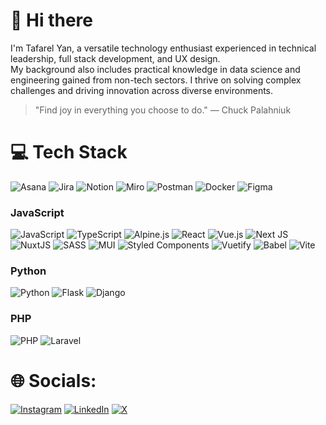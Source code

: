 # 👋 Hi there

I'm Tafarel Yan, a versatile technology enthusiast experienced in technical leadership, full stack development, and UX design. </br>
My background also includes practical knowledge in data science and engineering gained from non-tech sectors. I thrive on solving complex challenges and driving innovation across diverse environments.

> "Find joy in everything you choose to do."  — Chuck Palahniuk

# 💻 Tech Stack

![Asana](https://img.shields.io/badge/Asana-F06A6A.svg?style=for-the-badge&logo=asana&logoColor=fff) ![Jira](https://img.shields.io/badge/jira-%230A0FFF.svg?style=for-the-badge&logo=jira&logoColor=white) ![Notion](https://img.shields.io/badge/Notion-%23000000.svg?style=for-the-badge&logo=notion&logoColor=white) ![Miro](https://img.shields.io/badge/Miro-050038.svg?style=for-the-badge&logo=miro&logoColor=fff) ![Postman](https://img.shields.io/badge/Postman-FF6C37?style=for-the-badge&logo=postman&logoColor=white) ![Docker](https://img.shields.io/badge/Docker-2496ED?style=for-the-badge&logo=docker&logoColor=fff) ![Figma](https://img.shields.io/badge/Figma-F24E1E?style=for-the-badge&logo=figma&logoColor=white)

### JavaScript
![JavaScript](https://img.shields.io/badge/javascript-%23323330.svg?style=for-the-badge&logo=javascript&logoColor=%23F7DF1E) ![TypeScript](https://img.shields.io/badge/typescript-%23007ACC.svg?style=for-the-badge&logo=typescript&logoColor=white) ![Alpine.js](https://img.shields.io/badge/Alpine.js-8BC0D0.svg?style=for-the-badge&logo=alpinedotjs&logoColor=fff) ![React](https://img.shields.io/badge/react-%2320232a.svg?style=for-the-badge&logo=react&logoColor=%2361DAFB) ![Vue.js](https://img.shields.io/badge/vuejs-%2335495e.svg?style=for-the-badge&logo=vuedotjs&logoColor=%234FC08D) ![Next JS](https://img.shields.io/badge/Next-black?style=for-the-badge&logo=next.js&logoColor=white) ![NuxtJS](https://img.shields.io/badge/Nuxt-black?style=for-the-badge&logo=nuxt.js&logoColor=white) ![SASS](https://img.shields.io/badge/SASS-hotpink.svg?style=for-the-badge&logo=SASS&logoColor=white) ![MUI](https://img.shields.io/badge/MUI-%230081CB.svg?style=for-the-badge&logo=material-ui&logoColor=white) ![Styled Components](https://img.shields.io/badge/styled--components-DB7093?style=for-the-badge&logo=styled-components&logoColor=white) ![Vuetify](https://img.shields.io/badge/Vuetify-1867C0?style=for-the-badge&logo=vuetify&logoColor=AEDDFF) ![Babel](https://img.shields.io/badge/Babel-F9DC3e?style=for-the-badge&logo=babel&logoColor=black) ![Vite](https://img.shields.io/badge/Vite-646CFF?style=for-the-badge&logo=vite&logoColor=fff)

### Python
![Python](https://img.shields.io/badge/Python-3776AB.svg?style=for-the-badge&logo=python&logoColor=fff) ![Flask](https://img.shields.io/badge/Flask-000.svg?style=for-the-badge&logo=flask&logoColor=fff) ![Django](https://img.shields.io/badge/Django-%23092E20.svg?style=for-the-badge&logo=django&logoColor=white)

### PHP
![PHP](https://img.shields.io/badge/php-%23777BB4.svg?style=for-the-badge&logo=php&logoColor=white) ![Laravel](https://img.shields.io/badge/Laravel-%23FF2D20.svg?style=for-the-badge&logo=laravel&logoColor=white)

# 🌐 Socials:

[![Instagram](https://img.shields.io/badge/Instagram-%23E4405F.svg?style=for-the-badge&logo=Instagram&logoColor=white)](https://instagram.com/tafarelyan) [![LinkedIn](https://custom-icon-badges.demolab.com/badge/LinkedIn-0A66C2?style=for-the-badge&logo=linkedin-white&logoColor=fff)](https://linkedin.com/in/tafarelyan) [![X](https://img.shields.io/badge/X-%23000000.svg?style=for-the-badge&logo=X&logoColor=white)](https://twitter.com/tafarelyan94)
